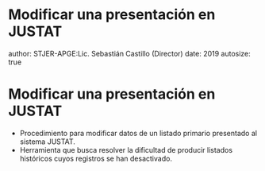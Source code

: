 Modificar una presentación en JUSTAT
========================================================
author: STJER-APGE:Lic. Sebastián Castillo (Director)
date: 2019
autosize: true

Modificar una presentación en JUSTAT
========================================================
+ Procedimiento para modificar datos de un listado primario presentado al sistema JUSTAT. 
+ Herramienta que busca resolver la dificultad de producir listados históricos cuyos registros se han desactivado. 
